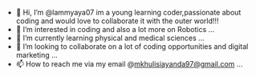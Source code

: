 - 👋 Hi, I’m @lammyaya07 im a young learning coder,passionate about coding and would love to collaborate it with the outer world!!! 
- 👀 I’m interested in coding and also a lot more on Robotics ...
- 🌱 I’m currently learning physical and medical sciences ...
- 💞️ I’m looking to collaborate on a lot of coding opportunities and digital marketing ...
- 📫 How to reach me via my email @mkhulisiayanda97@gmail.com ...

<!---
lammyaya07/lammyaya07 is a ✨ special ✨ repository because its `README.md` (this file) appears on your GitHub profile.
You can click the Preview link to take a look at your changes.
--->
